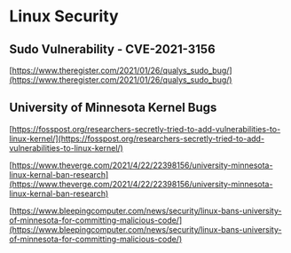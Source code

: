# Linux Security

## Sudo Vulnerability - CVE-2021-3156

[https://www.theregister.com/2021/01/26/qualys_sudo_bug/](https://www.theregister.com/2021/01/26/qualys_sudo_bug/)

## University of Minnesota Kernel Bugs

[https://fosspost.org/researchers-secretly-tried-to-add-vulnerabilities-to-linux-kernel/](https://fosspost.org/researchers-secretly-tried-to-add-vulnerabilities-to-linux-kernel/)

[https://www.theverge.com/2021/4/22/22398156/university-minnesota-linux-kernal-ban-research](https://www.theverge.com/2021/4/22/22398156/university-minnesota-linux-kernal-ban-research)

[https://www.bleepingcomputer.com/news/security/linux-bans-university-of-minnesota-for-committing-malicious-code/](https://www.bleepingcomputer.com/news/security/linux-bans-university-of-minnesota-for-committing-malicious-code/)